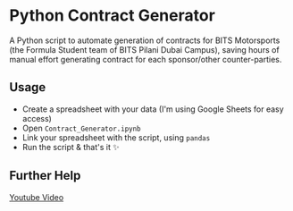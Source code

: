 # Python Contract Generator

A Python script to automate generation of contracts for BITS Motorsports (the Formula Student team of BITS Pilani Dubai Campus), saving hours of manual effort generating contract for each sponsor/other counter-parties.

## Usage

- Create a spreadsheet with your data (I'm using Google Sheets for easy access)
- Open `Contract_Generator.ipynb`
- Link your spreadsheet with the script, using `pandas`
- Run the script & that's it ✨

## Further Help

[Youtube Video](https://youtu.be/Bj0PFApJScs)
